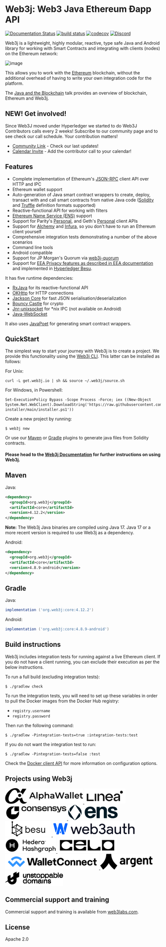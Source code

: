 Web3j: Web3 Java Ethereum Ðapp API
==================================

[![Documentation Status](https://readthedocs.org/projects/web3j-docs/badge/?version=latest)](https://docs.web3j.io)
[![build status](https://github.com/web3j/web3j/actions/workflows/build.yml/badge.svg)](https://github.com/web3j/web3j/actions/workflows/build.yml)
[![codecov](https://codecov.io/gh/web3j/web3j/branch/main/graph/badge.svg?token=a4G9ITI6CU)](https://codecov.io/gh/web3j/web3j)
[![Discord](https://img.shields.io/discord/779382027614158919?label=discord)](https://discord.gg/A9UXfPF2tS)



Web3j is a lightweight, highly modular, reactive, type safe Java and
Android library for working with Smart Contracts and integrating with
clients (nodes) on the Ethereum network:

![image](https://github.com/hyperledger/web3j-docs/blob/main/docs/img/web3j_network.png)

This allows you to work with the [Ethereum](https://www.ethereum.org/)
blockchain, without the additional overhead of having to write your own
integration code for the platform.

The [Java and the Blockchain](https://www.youtube.com/watch?v=ea3miXs_P6Y) talk provides
an overview of blockchain, Ethereum and Web3j.

NEW! Get involved!
--------
Since Web3J moved under Hyperledger we started to do Web3J Contributors calls every 2 weeks!
Subscribe to our community page and to see check our call schedule.
Your contribution matters!
- [Community Link](https://lists.hyperledger.org/g/web3j) - Check our last updates! 
- [Calendar Invite](https://lists.hyperledger.org/g/web3j/ics/invite.ics?repeatid=57401) - Add the contributor call to your calendar!

Features
--------

-   Complete implementation of Ethereum's
    [JSON-RPC](https://github.com/ethereum/wiki/wiki/JSON-RPC) client
    API over HTTP and IPC
-   Ethereum wallet support
-   Auto-generation of Java smart contract wrappers to create, deploy,
    transact with and call smart contracts from native Java code
    ([Solidity](http://solidity.readthedocs.io/en/latest/using-the-compiler.html#using-the-commandline-compiler)
    and
    [Truffle](https://github.com/trufflesuite/truffle-contract-schema)
    definition formats supported)
-   Reactive-functional API for working with filters
-   [Ethereum Name Service (ENS)](https://ens.domains/) support
-   Support for Parity's
    [Personal](https://github.com/paritytech/parity/wiki/JSONRPC-personal-module),
    and Geth's
    [Personal](https://github.com/ethereum/go-ethereum/wiki/Management-APIs#personal)
    client APIs
-   Support for [Alchemy](https://docs.alchemyapi.io/alchemy/guides/getting-started#web-3-j) and [Infura](https://infura.io/), so you don't have to run
    an Ethereum client yourself
-   Comprehensive integration tests demonstrating a number of the above
    scenarios
-   Command line tools
-   Android compatible
-   Support for JP Morgan's Quorum via
    [web3j-quorum](https://github.com/web3j/quorum)
-   Support for [EEA Privacy features as described in EEA
    documentation](https://entethalliance.org/technical-documents/) and
    implemented in [Hyperledger
    Besu](https://besu.hyperledger.org/en/latest/Reference/API-Methods/#eea-methods).

It has five runtime dependencies:

-   [RxJava](https://github.com/ReactiveX/RxJava) for its
    reactive-functional API
-   [OKHttp](https://square.github.io/okhttp/)
    for HTTP connections
-   [Jackson Core](https://github.com/FasterXML/jackson-core) for fast
    JSON serialisation/deserialization
-   [Bouncy Castle](https://www.bouncycastle.org/) for
    crypto
-   [Jnr-unixsocket](https://github.com/jnr/jnr-unixsocket) for \*nix
    IPC (not available on Android)
-   [Java-WebSocket](https://github.com/TooTallNate/Java-WebSocket)

It also uses [JavaPoet](https://github.com/square/javapoet) for
generating smart contract wrappers.

QuickStart
---------
The simplest way to start your journey with Web3j is to create a project.
We provide this functionality using the [Web3j CLI](http://docs.web3j.io/latest/command_line_tools/). This latter can be installed as follows:

For Unix:

```shell script
curl -L get.web3j.io | sh && source ~/.web3j/source.sh
```

For Windows, in Powershell:

```shell script
Set-ExecutionPolicy Bypass -Scope Process -Force; iex ((New-Object System.Net.WebClient).DownloadString('https://raw.githubusercontent.com/hyperledger/web3j-installer/main/installer.ps1'))
```

Create a new project by running:

```shell script
$ web3j new 
```

Or use our [Maven](https://github.com/web3j/web3j-maven-plugin) or 
[Gradle](https://github.com/web3j/web3j-gradle-plugin) plugins to 
generate java files from Solidity contracts.


#### Please head to the [Web3j Documentation](https://docs.web3j.io) for further instructions on using Web3j.

Maven
-----

Java:

```xml
<dependency>
  <groupId>org.web3j</groupId>
  <artifactId>core</artifactId>
  <version>4.12.2</version>
</dependency>
```

**Note:** The Web3j Java binaries are compiled using Java 17. Java 17 or a more recent version is required to use Web3j
 as a dependency.

Android:

```xml
<dependency>
  <groupId>org.web3j</groupId>
  <artifactId>core</artifactId>
  <version>4.8.9-android</version>
</dependency>
```

Gradle
------

Java:

```groovy
implementation ('org.web3j:core:4.12.2')
```

Android:

```groovy
implementation ('org.web3j:core:4.8.9-android')
```

Build instructions
------------------

Web3j includes integration tests for running against a live Ethereum
client. If you do not have a client running, you can exclude their
execution as per the below instructions.

To run a full build (excluding integration tests):

``` {.sourceCode .bash}
$ ./gradlew check
```

To run the integration tests, you will need to set up these variables in order to pull the Docker 
images from the Docker Hub registry:

- `registry.username`
- `registry.password`

Then run the following command:

``` {.sourceCode .bash}
$ ./gradlew -Pintegration-tests=true :integration-tests:test
```

If you do not want the integration test to run:

``` {.sourceCode .bash}
$ ./gradlew -Pintegration-tests=false :test
```

Check the [Docker client API](https://github.com/docker-java/docker-java/blob/master/docs/getting_started.md#instantiating-a-dockerclientconfig)
for more information on configuration options.


Projects using Web3j
------------------

<a href="https://alphawallet.com/">
  <picture>
    <source media="(prefers-color-scheme: dark)" srcset="static-imgs/alphawallet-dark.svg">
    <img alt="Alphawallet logo" src="static-imgs/alphawallet-light.svg" width="auto" height="50">
  </picture>
</a>

<a href="https://linea.build">
  <picture>
    <source media="(prefers-color-scheme: dark)" srcset="static-imgs/linea-dark.svg">
    <img alt="Linea logo" src="static-imgs/linea-light.svg" width="auto" height="50">
  </picture>
</a>

<a href="https://consensys.io/">
  <picture>
    <source media="(prefers-color-scheme: dark)" srcset="static-imgs/consensys-dark.svg">
    <img alt="ConsenSys logo" src="static-imgs/consensys-light.svg" width="auto" height="50">
  </picture>
</a>

<a href="https://ens.domains">
  <picture>
    <source media="(prefers-color-scheme: dark)" srcset="static-imgs/ens-dark.svg">
    <img alt="ENS logo" src="static-imgs/ens-light.svg" width="auto" height="50">
  </picture>
</a>

<a href="https://github.com/hyperledger/besu">
  <picture>
    <source media="(prefers-color-scheme: dark)" srcset="static-imgs/besu-dark.svg">
    <img alt="Hyperledger Besu logo" src="static-imgs/besu-light.svg" width="auto" height="50">
  </picture>
</a>

<a href="https://web3auth.io">
  <picture>
    <source media="(prefers-color-scheme: dark)" srcset="static-imgs/web3auth_dark.svg">
    <img alt="Web3Auth logo" src="static-imgs/web3auth_light.svg" width="auto" height="50">
  </picture>
</a>

<a href="https://hedera.com">
  <picture>
    <source media="(prefers-color-scheme: dark)" srcset="static-imgs/hedera-dark.svg">
    <img alt="Hedera logo" src="static-imgs/hedera-light.svg" width="auto" height="50">
  </picture>
</a>

<a href="https://celo.org">
  <picture>
    <source media="(prefers-color-scheme: dark)" srcset="static-imgs/celo-dark.svg">
    <img alt="Celo logo" src="static-imgs/celo-light.svg" width="auto" height="50">
  </picture>
</a>

<a href="https://explorer.walletconnect.com/">
  <picture>
    <source media="(prefers-color-scheme: dark)" srcset="static-imgs/walletconnect-dark.svg">
    <img alt="WalletConnect logo" src="static-imgs/walletconnect-light.svg" width="auto" height="50">
  </picture>
</a>

<a href="https://argent.xyz">
  <picture>
    <source media="(prefers-color-scheme: dark)" srcset="static-imgs/argent-dark.svg">
    <img alt="Argent logo" src="static-imgs/argent-light.svg" width="auto" height="50">
  </picture>
</a>

<a href="https://unstoppabledomains.com">
  <picture>
    <source media="(prefers-color-scheme: dark)" srcset="static-imgs/unstoppable_domains-dark.svg">
    <img alt="Unstoppable Domains logo" src="static-imgs/unstoppable_domains-light.svg" width="auto" height="50">
  </picture>
</a>

Commercial support and training
-------------------------------

Commercial support and training is available from
[web3labs.com](https://www.web3labs.com/web3j-sdk).

License
------
Apache 2.0
